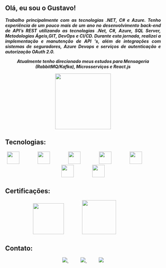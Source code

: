 ## Olá, eu sou o Gustavo! 

***<p style="text-align:justify ;">Trabalho principalmente com as tecnologias .NET, C# e Azure. Tenho experiência de um pouco mais de um ano no desenvolvimento back-end de API’s REST utilizando as tecnologias .Net, C#, Azure, SQL Server, Metodologias Ágeis,GIT, DevOps e CI/CD. Durante esta jornada, realizei a implementação e manutenção de API 's, além de integrações com sistemas de seguradores, Azure Devops e serviços de autenticação e autorização OAuth 2.0. </p>***

***<p style="text-align: center;">Atualmente tenho direcionado meus estudos para Mensageria (RabbitMQ/Kafka), Microsserviços e React.js</p>***

<p align="center">
  <img align="center" height="180" src="https://github-readme-stats.vercel.app/api/top-langs/?username=guftrindade&layout=compact&theme=default)](https://github.com/anuraghazra/github-readme-stats" />  
</p>

## Tecnologias:
<p align="center">
    <img height="40" src="https://user-images.githubusercontent.com/67704261/140072055-459e7d7b-e90c-44ab-b998-0c2e8113ff7b.png">
    &nbsp;&nbsp;&nbsp;&nbsp;&nbsp;&nbsp;&nbsp;&nbsp;&nbsp;&nbsp;&nbsp;&nbsp;&nbsp;
    <img height="40" src="https://user-images.githubusercontent.com/67704261/216823155-d9beb49a-d348-4cd6-bc0e-13abd3e6dcee.png">
    &nbsp;&nbsp;&nbsp;&nbsp;&nbsp;&nbsp;&nbsp;&nbsp;&nbsp;&nbsp;&nbsp;&nbsp;&nbsp;
    <img height="40" src="https://user-images.githubusercontent.com/67704261/216822972-9e815a16-5f2c-4c20-b378-0367affde7e1.png">
    &nbsp;&nbsp;&nbsp;&nbsp;&nbsp;&nbsp;&nbsp;&nbsp;&nbsp;&nbsp;&nbsp;&nbsp;&nbsp;
    <img height="40" src="https://user-images.githubusercontent.com/67704261/216823102-6cf271a2-f6c5-48b5-be88-35a3186e947a.png">
    &nbsp;&nbsp;&nbsp;&nbsp;&nbsp;&nbsp;&nbsp;&nbsp;&nbsp;&nbsp;&nbsp;&nbsp;&nbsp;
    <img height="40" src="https://user-images.githubusercontent.com/67704261/216823450-e53318fa-b815-4cb0-9855-29edfd2329f6.png">
    &nbsp;&nbsp;&nbsp;&nbsp;&nbsp;&nbsp;&nbsp;&nbsp;&nbsp;&nbsp;&nbsp;&nbsp;&nbsp;
    <img height="40" src="https://github.com/guftrindade/guftrindade/assets/67704261/7374a394-49fa-4497-b2e9-f904f80a1090">
    &nbsp;&nbsp;&nbsp;&nbsp;&nbsp;&nbsp;&nbsp;&nbsp;&nbsp;&nbsp;&nbsp;&nbsp;&nbsp;
    <img height="40" src="https://github.com/guftrindade/guftrindade/assets/67704261/6983d4ae-3b83-48d1-a09a-98e73866f8b7">
</p>


## Certificações:
<p align="center">
    <img height="100" src="https://user-images.githubusercontent.com/67704261/216822600-baafafe9-27c4-4ab6-b528-2d8a512bc740.png">
    &nbsp;&nbsp;&nbsp;&nbsp;&nbsp;&nbsp;&nbsp;&nbsp;&nbsp;&nbsp;&nbsp;&nbsp;&nbsp;
    <img height="110" src="https://user-images.githubusercontent.com/67704261/142783472-3762b346-94e4-45e6-9908-b3360dc2cf84.png">
     &nbsp;&nbsp;&nbsp;&nbsp;&nbsp;&nbsp;&nbsp;&nbsp;&nbsp;&nbsp;&nbsp;&nbsp;&nbsp;
</p>

## Contato:

<p align="center">
    <a href="https://github.com/guftrindade">
        <img  src="https://img.shields.io/badge/github-%23100000.svg?&style=for-the-badge&logo=github&logoColor=white&link=mailto:https://github.com/guftrindade">
    </a>
    &nbsp;&nbsp;&nbsp;&nbsp;&nbsp;&nbsp;&nbsp;&nbsp;&nbsp;
    <a href="mailto:gustavoferreiratrindade@gmail.com">
        <img src="https://img.shields.io/badge/gmail-D14836?&style=for-the-badge&logo=gmail&logoColor=white&link=mailto:gustavoferreiratrindade@gmail.com">
    </a>
    &nbsp;&nbsp;&nbsp;&nbsp;&nbsp;&nbsp;&nbsp;&nbsp;&nbsp;
    <a href="https://www.linkedin.com/in/gustavoftrindade/">
        <img src="https://img.shields.io/badge/linkedin-%230077B5.svg?&style=for-the-badge&logo=linkedin&logoColor=white&link=mailto:https://www.linkedin.com/in/gustavoftrindade/">
    </a>
</p>
